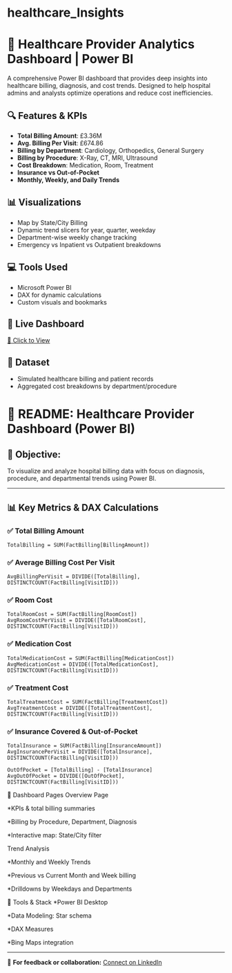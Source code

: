 # healthcare_Insights

# 🏥 Healthcare Provider Analytics Dashboard | Power BI

A comprehensive Power BI dashboard that provides deep insights into healthcare billing, diagnosis, and cost trends. Designed to help hospital admins and analysts optimize operations and reduce cost inefficiencies.

## 🔍 Features & KPIs
- **Total Billing Amount**: £3.36M
- **Avg. Billing Per Visit**: £674.86
- **Billing by Department**: Cardiology, Orthopedics, General Surgery
- **Billing by Procedure**: X-Ray, CT, MRI, Ultrasound
- **Cost Breakdown**: Medication, Room, Treatment
- **Insurance vs Out-of-Pocket**
- **Monthly, Weekly, and Daily Trends**

## 📊 Visualizations
- Map by State/City Billing
- Dynamic trend slicers for year, quarter, weekday
- Department-wise weekly change tracking
- Emergency vs Inpatient vs Outpatient breakdowns

## 💻 Tools Used
- Microsoft Power BI
- DAX for dynamic calculations
- Custom visuals and bookmarks

## 📎 Live Dashboard
[🔗 Click to View](https://app.powerbi.com/view?r=eyJrIjoiZGY1MTQwNTEtYzNiNy00NmQ3LThhNTctMjViM2MxZDJkYzY1IiwidCI6ImJjZDZjNTAzLTgzZmMtNDU4Ni04MDNlLWQ5OWViNmQ1MjVjNiJ9&pageName=0b6398608032b05ba400)

## 📁 Dataset
- Simulated healthcare billing and patient records
- Aggregated cost breakdowns by department/procedure

# 📘 README: Healthcare Provider Dashboard (Power BI)

## 🧠 Objective:
To visualize and analyze hospital billing data with focus on diagnosis, procedure, and departmental trends using Power BI.

---

## 📊 Key Metrics & DAX Calculations

### ✅ Total Billing Amount
```dax
TotalBilling = SUM(FactBilling[BillingAmount])
```

### ✅ Average Billing Cost Per Visit
``` dax
AvgBillingPerVisit = DIVIDE([TotalBilling], DISTINCTCOUNT(FactBilling[VisitID]))
```
### ✅ Room Cost
``` dax
TotalRoomCost = SUM(FactBilling[RoomCost])
AvgRoomCostPerVisit = DIVIDE([TotalRoomCost], DISTINCTCOUNT(FactBilling[VisitID]))
```
### ✅ Medication Cost
``` dax
TotalMedicationCost = SUM(FactBilling[MedicationCost])
AvgMedicationCost = DIVIDE([TotalMedicationCost], DISTINCTCOUNT(FactBilling[VisitID]))
```
### ✅ Treatment Cost
``` dax
TotalTreatmentCost = SUM(FactBilling[TreatmentCost])
AvgTreatmentCost = DIVIDE([TotalTreatmentCost], DISTINCTCOUNT(FactBilling[VisitID]))
```
### ✅ Insurance Covered & Out-of-Pocket
``` dax
TotalInsurance = SUM(FactBilling[InsuranceAmount])
AvgInsurancePerVisit = DIVIDE([TotalInsurance], DISTINCTCOUNT(FactBilling[VisitID]))

OutOfPocket = [TotalBilling] - [TotalInsurance]
AvgOutOfPocket = DIVIDE([OutOfPocket], DISTINCTCOUNT(FactBilling[VisitID]))
```

📌 Dashboard Pages
Overview Page

*KPIs & total billing summaries

*Billing by Procedure, Department, Diagnosis

*Interactive map: State/City filter

Trend Analysis

*Monthly and Weekly Trends

*Previous vs Current Month and Week billing

*Drilldowns by Weekdays and Departments

🧰 Tools & Stack
*Power BI Desktop

*Data Modeling: Star schema

*DAX Measures

*Bing Maps integration


---
📌 **For feedback or collaboration:** [Connect on LinkedIn](https://linkedin.com/in/karthik-vendipalli)

